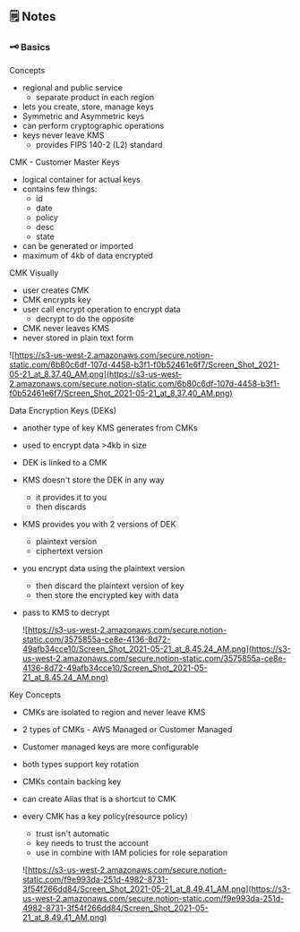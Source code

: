 ## 🗒️ Notes

### 🗝️ Basics

Concepts

- regional and public service
    - separate product in each region
- lets you create, store, manage keys
- Symmetric and Asymmetric keys
- can perform cryptographic operations
- keys never leave KMS
    - provides FIPS 140-2 (L2) standard

CMK - Customer Master Keys

- logical container for actual keys
- contains few things:
    - id
    - date
    - policy
    - desc
    - state
- can be generated or imported
- maximum of 4kb of data encrypted

CMK Visually

- user creates CMK
- CMK encrypts key
- user call encrypt operation to encrypt data
    - decrypt to do the opposite
- CMK never leaves KMS
- never stored in plain text form

![https://s3-us-west-2.amazonaws.com/secure.notion-static.com/6b80c6df-107d-4458-b3f1-f0b52461e6f7/Screen_Shot_2021-05-21_at_8.37.40_AM.png](https://s3-us-west-2.amazonaws.com/secure.notion-static.com/6b80c6df-107d-4458-b3f1-f0b52461e6f7/Screen_Shot_2021-05-21_at_8.37.40_AM.png)

Data Encryption Keys (DEKs)

- another type of key KMS generates from CMKs
- used to encrypt data >4kb in size
- DEK is linked to a CMK
- KMS doesn't store the DEK in any way
    - it provides it to you
    - then discards
- KMS provides you with 2 versions of DEK
    - plaintext version
    - ciphertext version
- you encrypt data using the plaintext version
    - then discard the plaintext version of key
    - then store the encrypted key with data
- pass to KMS to decrypt

    ![https://s3-us-west-2.amazonaws.com/secure.notion-static.com/3575855a-ce8e-4136-8d72-49afb34cce10/Screen_Shot_2021-05-21_at_8.45.24_AM.png](https://s3-us-west-2.amazonaws.com/secure.notion-static.com/3575855a-ce8e-4136-8d72-49afb34cce10/Screen_Shot_2021-05-21_at_8.45.24_AM.png)

Key Concepts

- CMKs are isolated to region and never leave KMS
- 2 types of CMKs - AWS Managed or Customer Managed
- Customer managed keys are more configurable
- both types support key rotation
- CMKs contain backing key
- can create Alias that is a shortcut to CMK
- every CMK has a key policy(resource policy)
    - trust isn't automatic
    - key needs to trust the account
    - use in combine with IAM policies for role separation

    ![https://s3-us-west-2.amazonaws.com/secure.notion-static.com/f9e993da-251d-4982-8731-3f54f266dd84/Screen_Shot_2021-05-21_at_8.49.41_AM.png](https://s3-us-west-2.amazonaws.com/secure.notion-static.com/f9e993da-251d-4982-8731-3f54f266dd84/Screen_Shot_2021-05-21_at_8.49.41_AM.png)